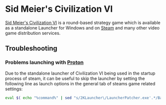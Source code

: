 # Sid Meier's Civilization VI

[Sid Meier's Civilization VI](https://civilization.com/de-DE/) is a round-based
strategy game which is available as a standalone Launcher for Windows and on
[Steam](./steam.md) and many other video game distribution services.

## Troubleshooting

### Problems launching with [Proton](./steam.md)

Due to the standalone launcher of Civilization VI being used in the startup
process of steam, it can be useful to skip the launcher by
setting the following line as launch options in the general tab of
steams game related settings:

```sh
eval $( echo "%command%" | sed "s/2KLauncher\/LauncherPatcher.exe'.*/Base\/Binaries\/Win64Steam\/CivilizationVI'/" )
```

